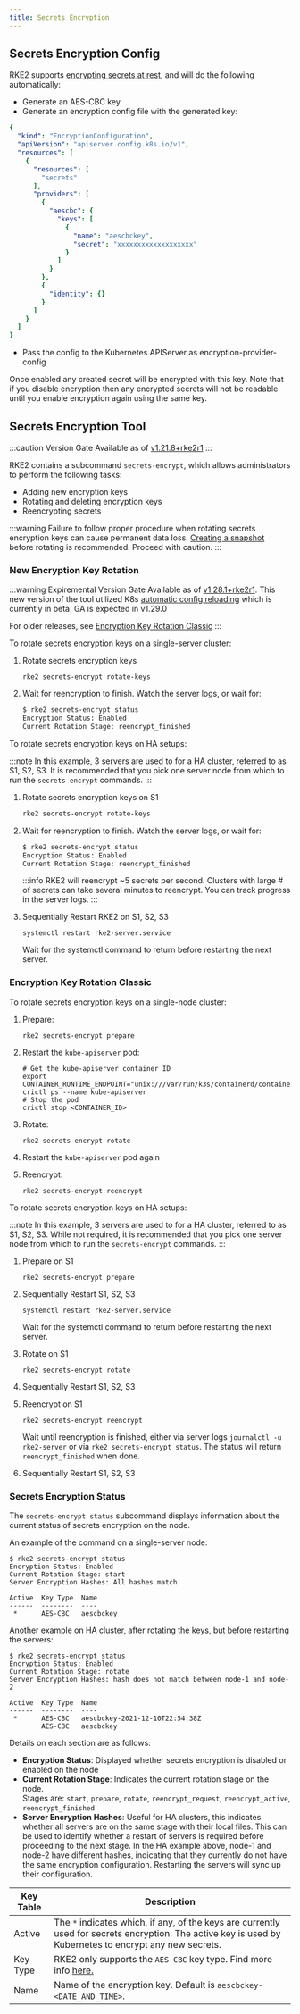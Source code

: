 ```yaml
---
title: Secrets Encryption
---
```


## Secrets Encryption Config

RKE2 supports [encrypting secrets at rest](https://kubernetes.io/docs/tasks/administer-cluster/encrypt-data/), and will do the following automatically:

- Generate an AES-CBC key
- Generate an encryption config file with the generated key:

```yaml
{
  "kind": "EncryptionConfiguration",
  "apiVersion": "apiserver.config.k8s.io/v1",
  "resources": [
    {
      "resources": [
        "secrets"
      ],
      "providers": [
        {
          "aescbc": {
            "keys": [
              {
                "name": "aescbckey",
                "secret": "xxxxxxxxxxxxxxxxxxx"
              }
            ]
          }
        },
        {
          "identity": {}
        }
      ]
    }
  ]
}
```

- Pass the config to the Kubernetes APIServer as encryption-provider-config

Once enabled any created secret will be encrypted with this key. Note that if you disable encryption then any encrypted secrets will not be readable until you enable encryption again using the same key.

## Secrets Encryption Tool

:::caution Version Gate
Available as of [v1.21.8+rke2r1](https://github.com/rancher/rke2/releases/tag/v1.21.8%2Brke2r1)
:::

RKE2 contains a subcommand `secrets-encrypt`, which allows administrators to perform the following tasks:

- Adding new encryption keys
- Rotating and deleting encryption keys
- Reencrypting secrets

:::warning
Failure to follow proper procedure when rotating secrets encryption keys can cause permanent data loss. [Creating a snapshot](../backup_restore.md) before rotating is recommended. Proceed with caution.
:::

### New Encryption Key Rotation

:::warning Expiremental Version Gate
Available as of [v1.28.1+rke2r1](https://github.com/rancher/rke2/releases/tag/v1.28.1%2Brke2r1). This new version of the tool utilized K8s [automatic config reloading](https://kubernetes.io/docs/tasks/administer-cluster/encrypt-data/#configure-automatic-reloading) which is currently in beta. GA is expected in v1.29.0

For older releases, see [Encryption Key Rotation Classic](#encryption-key-rotation-classic)
:::

<Tabs groupId="se">
<TabItem value="Single-Server" default>

To rotate secrets encryption keys on a single-server cluster:

1. Rotate secrets encryption keys
    ```
    rke2 secrets-encrypt rotate-keys
    ```

3. Wait for reencryption to finish. Watch the server logs, or wait for:
    ```bash
    $ rke2 secrets-encrypt status
    Encryption Status: Enabled
    Current Rotation Stage: reencrypt_finished
    ```

</TabItem>
<TabItem value="High-Availability">

To rotate secrets encryption keys on HA setups:

:::note
In this example, 3 servers are used to for a HA cluster, referred to as S1, S2, S3. It is recommended that you pick one server node from which to run the `secrets-encrypt` commands.
:::

1. Rotate secrets encryption keys on S1

    ```bash
    rke2 secrets-encrypt rotate-keys
    ```

2. Wait for reencryption to finish. Watch the server logs, or wait for:
    ```bash
    $ rke2 secrets-encrypt status
    Encryption Status: Enabled
    Current Rotation Stage: reencrypt_finished
    ```
    :::info
    RKE2 will reencrypt ~5 secrets per second. Clusters with large # of secrets can take several minutes to reencrypt. You can track progress in the server logs.
    ::: 

2. Sequentially Restart RKE2 on S1, S2, S3
    ```
    systemctl restart rke2-server.service
    ```
    Wait for the systemctl command to return before restarting the next server.


</TabItem>
</Tabs>

### Encryption Key Rotation Classic

<Tabs groupId="se">
<TabItem value="Single-Server" default>

To rotate secrets encryption keys on a single-node cluster:

1. Prepare:

    ```
    rke2 secrets-encrypt prepare
    ```

2. Restart the `kube-apiserver` pod:

    ```
    # Get the kube-apiserver container ID
    export CONTAINER_RUNTIME_ENDPOINT="unix:///var/run/k3s/containerd/containerd.sock"
    crictl ps --name kube-apiserver
    # Stop the pod
    crictl stop <CONTAINER_ID>
    ```

3. Rotate:

    ```
    rke2 secrets-encrypt rotate
    ```

4. Restart the `kube-apiserver` pod again
5. Reencrypt:

    ```
    rke2 secrets-encrypt reencrypt
    ```
</TabItem>
<TabItem value="High-Availability">

To rotate secrets encryption keys on HA setups:

:::note
In this example, 3 servers are used to for a HA cluster, referred to as S1, S2, S3. While not required, it is recommended that you pick one server node from which to run the `secrets-encrypt` commands.
:::

1. Prepare on S1

    ```
    rke2 secrets-encrypt prepare
    ```

2. Sequentially Restart S1, S2, S3
    ```
    systemctl restart rke2-server.service
    ```
    Wait for the systemctl command to return before restarting the next server.

3. Rotate on S1

    ```
    rke2 secrets-encrypt rotate
    ```

4. Sequentially Restart S1, S2, S3

5. Reencrypt on S1

    ```
    rke2 secrets-encrypt reencrypt
    ```
    Wait until reencryption is finished, either via server logs `journalctl -u rke2-server` or via `rke2 secrets-encrypt status`. The status will return `reencrypt_finished` when done.

6. Sequentially Restart S1, S2, S3

</TabItem>
</Tabs>

### Secrets Encryption Status
The `secrets-encrypt status` subcommand displays information about the current status of secrets encryption on the node.

An example of the command on a single-server node:  
```
$ rke2 secrets-encrypt status
Encryption Status: Enabled
Current Rotation Stage: start
Server Encryption Hashes: All hashes match

Active  Key Type  Name
------  --------  ----
 *      AES-CBC   aescbckey

```

Another example on HA cluster, after rotating the keys, but before restarting the servers:  
```
$ rke2 secrets-encrypt status
Encryption Status: Enabled
Current Rotation Stage: rotate
Server Encryption Hashes: hash does not match between node-1 and node-2

Active  Key Type  Name
------  --------  ----
 *      AES-CBC   aescbckey-2021-12-10T22:54:38Z
        AES-CBC   aescbckey

```

Details on each section are as follows:  

- __Encryption Status__: Displayed whether secrets encryption is disabled or enabled on the node  
- __Current Rotation Stage__: Indicates the current rotation stage on the node.  
  Stages are: `start`, `prepare`, `rotate`, `reencrypt_request`, `reencrypt_active`, `reencrypt_finished`  
- __Server Encryption Hashes__: Useful for HA clusters, this indicates whether all servers are on the same stage with their local files. This can be used to identify whether a restart of servers is required before proceeding to the next stage. In the HA example above, node-1 and node-2 have different hashes, indicating that they currently do not have the same encryption configuration. Restarting the servers will sync up their configuration.

| Key Table | Description |
| -------- | ----------- |
| Active | The `*` indicates which, if any, of the keys are currently used for secrets encryption. The active key is used by Kubernetes to encrypt any new secrets. |
| Key Type | RKE2 only supports the `AES-CBC` key type. Find more info [here.](https://kubernetes.io/docs/tasks/administer-cluster/encrypt-data/#providers) |
| Name | Name of the encryption key. Default is `aescbckey-<DATE_AND_TIME>`.|
